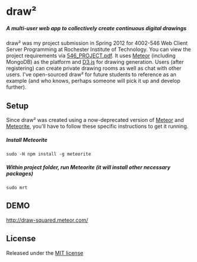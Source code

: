 # draw&sup2;
##### A multi-user web app to collectively create continuous digital drawings

draw&sup2; was my project submission in Spring 2012 for 4002-546 Web Client Server Programming at Rochester Institute of Technology. You can view the project requirements via [546_PROJECT.pdf](https://github.com/matthewtraughber/draw-squared/blob/master/546_PROJECT.pdf). It uses [Meteor](https://www.meteor.com/) (including MongoDB) as the platform and [D3.js](http://d3js.org/) for drawing generation. Users (after registering) can create private drawing rooms as well as chat with other users. I've open-sourced draw&sup2; for future students to reference as an example (and who knows, perhaps someone will pick it up and develop further).

## Setup
Since draw&sup2; was created using a now-deprecated version of [Meteor](https://www.meteor.com/) and [Meteorite](https://oortcloud.github.io/meteorite/), you'll have to follow these specific instructions to get it running.

##### Install Meteorite
``` sudo -H npm install -g meteorite ```

##### Within project folder, run Meteorite (it will install other necessary packages)
``` sudo mrt ```

## DEMO
http://draw-squared.meteor.com/

## License
Released under the [MIT license](http://opensource.org/licenses/MIT)
